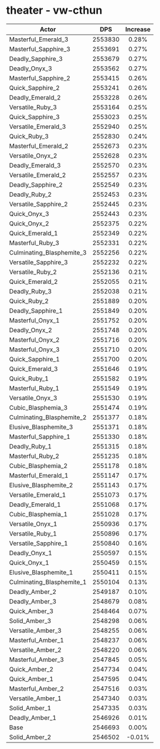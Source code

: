 # theater - vw-cthun
| Actor | DPS | Increase |
|---|:---:|:---:|
|Masterful_Emerald_3|2553830|0.28%|
|Masterful_Sapphire_3|2553691|0.27%|
|Deadly_Sapphire_3|2553679|0.27%|
|Deadly_Onyx_3|2553562|0.27%|
|Masterful_Sapphire_2|2553415|0.26%|
|Quick_Sapphire_2|2553241|0.26%|
|Deadly_Emerald_2|2553228|0.26%|
|Versatile_Ruby_3|2553164|0.25%|
|Quick_Sapphire_3|2553023|0.25%|
|Versatile_Emerald_3|2552940|0.25%|
|Quick_Ruby_3|2552830|0.24%|
|Masterful_Emerald_2|2552673|0.23%|
|Versatile_Onyx_2|2552628|0.23%|
|Deadly_Emerald_3|2552570|0.23%|
|Versatile_Emerald_2|2552557|0.23%|
|Deadly_Sapphire_2|2552549|0.23%|
|Deadly_Ruby_2|2552453|0.23%|
|Versatile_Sapphire_2|2552445|0.23%|
|Quick_Onyx_3|2552443|0.23%|
|Quick_Onyx_2|2552375|0.22%|
|Quick_Emerald_1|2552349|0.22%|
|Masterful_Ruby_3|2552331|0.22%|
|Culminating_Blasphemite_3|2552256|0.22%|
|Versatile_Sapphire_3|2552232|0.22%|
|Versatile_Ruby_2|2552136|0.21%|
|Quick_Emerald_2|2552055|0.21%|
|Deadly_Ruby_3|2552038|0.21%|
|Quick_Ruby_2|2551889|0.20%|
|Deadly_Sapphire_1|2551849|0.20%|
|Masterful_Onyx_1|2551752|0.20%|
|Deadly_Onyx_2|2551748|0.20%|
|Masterful_Onyx_2|2551716|0.20%|
|Masterful_Onyx_3|2551710|0.20%|
|Quick_Sapphire_1|2551700|0.20%|
|Quick_Emerald_3|2551646|0.19%|
|Quick_Ruby_1|2551582|0.19%|
|Masterful_Ruby_1|2551549|0.19%|
|Versatile_Onyx_3|2551530|0.19%|
|Cubic_Blasphemia_3|2551474|0.19%|
|Culminating_Blasphemite_2|2551377|0.18%|
|Elusive_Blasphemite_3|2551371|0.18%|
|Masterful_Sapphire_1|2551330|0.18%|
|Deadly_Ruby_1|2551315|0.18%|
|Masterful_Ruby_2|2551235|0.18%|
|Cubic_Blasphemia_2|2551178|0.18%|
|Masterful_Emerald_1|2551147|0.17%|
|Elusive_Blasphemite_2|2551143|0.17%|
|Versatile_Emerald_1|2551073|0.17%|
|Deadly_Emerald_1|2551068|0.17%|
|Cubic_Blasphemia_1|2551028|0.17%|
|Versatile_Onyx_1|2550936|0.17%|
|Versatile_Ruby_1|2550896|0.17%|
|Versatile_Sapphire_1|2550840|0.16%|
|Deadly_Onyx_1|2550597|0.15%|
|Quick_Onyx_1|2550459|0.15%|
|Elusive_Blasphemite_1|2550411|0.15%|
|Culminating_Blasphemite_1|2550104|0.13%|
|Deadly_Amber_2|2549187|0.10%|
|Deadly_Amber_3|2548679|0.08%|
|Quick_Amber_3|2548464|0.07%|
|Solid_Amber_3|2548298|0.06%|
|Versatile_Amber_3|2548255|0.06%|
|Masterful_Amber_1|2548237|0.06%|
|Versatile_Amber_2|2548220|0.06%|
|Masterful_Amber_3|2547845|0.05%|
|Quick_Amber_2|2547734|0.04%|
|Quick_Amber_1|2547595|0.04%|
|Masterful_Amber_2|2547516|0.03%|
|Versatile_Amber_1|2547340|0.03%|
|Solid_Amber_1|2547335|0.03%|
|Deadly_Amber_1|2546926|0.01%|
|Base|2546693|0.00%|
|Solid_Amber_2|2546502|-0.01%|
